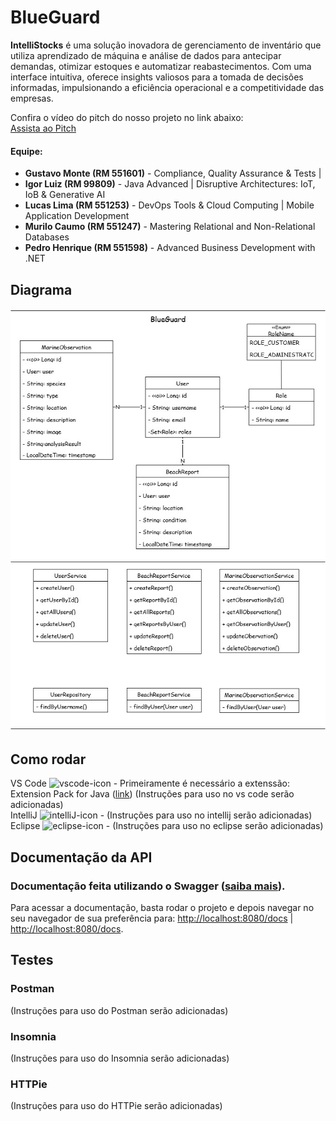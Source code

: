 # BlueGuard

**IntelliStocks** é uma solução inovadora de gerenciamento de inventário que utiliza aprendizado de máquina e análise de dados para antecipar demandas, otimizar estoques e automatizar reabastecimentos. Com uma interface intuitiva, oferece insights valiosos para a tomada de decisões informadas, impulsionando a eficiência operacional e a competitividade das empresas.

Confira o vídeo do pitch do nosso projeto no link abaixo:  
[Assista ao Pitch](https://youtu.be/)


#### Equipe:
- **Gustavo Monte (RM 551601)** - Compliance, Quality Assurance & Tests | 
- **Igor Luiz (RM 99809)** - Java Advanced | Disruptive Architectures: IoT, IoB & Generative AI
- **Lucas Lima (RM 551253)** - DevOps Tools & Cloud Computing | Mobile Application Development  
- **Murilo Caumo (RM 551247)** - Mastering Relational and Non-Relational Databases
- **Pedro Henrique (RM 551598)** - Advanced Business Development with .NET

## Diagrama

![Diagrama de Classes](BlueGuard_classes.jpg)


## Como rodar

VS Code <img src="images/visual-studio-code-icon.webp" alt="vscode-icon" width="20"/> - Primeiramente é necessário a extenssão: Extension Pack for Java ([link](https://marketplace.visualstudio.com/items?itemName=vscjava.vscode-java-pack)) (Instruções para uso no vs code serão adicionadas) <br>
IntelliJ <img src="images/intellij-idea.svg" alt="intelliJ-icon" width="20"/> - (Instruções para uso no intellij serão adicionadas) <br>
Eclipse <img src="images/eclipse.svg" alt="eclipse-icon" width="20"/> - (Instruções para uso no eclipse serão adicionadas) <br>

## Documentação da API

### Documentação feita utilizando o Swagger ([saiba mais](https://swagger.io/)).
Para acessar a documentação, basta rodar o projeto e depois navegar no seu navegador de sua preferência para: [http://localhost:8080/docs](http://localhost:8080/docs) | [http://localhost:8080/docs](http://localhost:8080/docs).

## Testes

### Postman
(Instruções para uso do Postman serão adicionadas)

### Insomnia
(Instruções para uso do Insomnia serão adicionadas)

### HTTPie
(Instruções para uso do HTTPie serão adicionadas)
